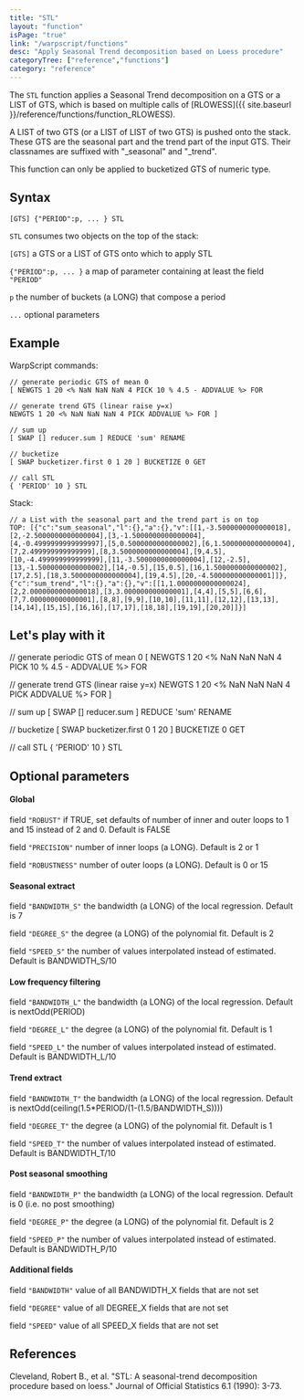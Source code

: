 ```yaml
---
title: "STL"
layout: "function"
isPage: "true"
link: "/warpscript/functions"
desc: "Apply Seasonal Trend decomposition based on Loess procedure"
categoryTree: ["reference","functions"]
category: "reference"
---
```

 

The `STL` function applies a Seasonal Trend decomposition on a GTS or a LIST of GTS, which is based on multiple calls of [RLOWESS]({{ site.baseurl }}/reference/functions/function_RLOWESS).

A LIST of two GTS (or a LIST of LIST of two GTS) is pushed onto the stack. These GTS are the seasonal part and the trend part of the input GTS. Their classnames are suffixed with "_seasonal" and "_trend".

This function can only be applied to bucketized GTS of numeric type.

## Syntax ##

```
[GTS] {"PERIOD":p, ... } STL
```

`STL` consumes two objects on the top of the stack:

`[GTS]` a GTS or a LIST of GTS onto which to apply STL

`{"PERIOD":p, ... }` a map of parameter containing at least the field `"PERIOD"`

`p` the number of buckets (a LONG) that compose a period

`...` optional parameters

## Example ##

WarpScript commands:

    // generate periodic GTS of mean 0
    [ NEWGTS 1 20 <% NaN NaN NaN 4 PICK 10 % 4.5 - ADDVALUE %> FOR

    // generate trend GTS (linear raise y=x)
    NEWGTS 1 20 <% NaN NaN NaN 4 PICK ADDVALUE %> FOR ]

    // sum up
    [ SWAP [] reducer.sum ] REDUCE 'sum' RENAME

    // bucketize
    [ SWAP bucketizer.first 0 1 20 ] BUCKETIZE 0 GET

    // call STL
    { 'PERIOD' 10 } STL
    
Stack: 

    // a List with the seasonal part and the trend part is on top
    TOP: [{"c":"sum_seasonal","l":{},"a":{},"v":[[1,-3.5000000000000018],[2,-2.5000000000000004],[3,-1.5000000000000004],[4,-0.4999999999999997],[5,0.5000000000000002],[6,1.5000000000000004],[7,2.499999999999999],[8,3.5000000000000004],[9,4.5],[10,-4.499999999999999],[11,-3.5000000000000004],[12,-2.5],[13,-1.5000000000000002],[14,-0.5],[15,0.5],[16,1.5000000000000002],[17,2.5],[18,3.5000000000000004],[19,4.5],[20,-4.500000000000001]]},
    {"c":"sum_trend","l":{},"a":{},"v":[[1,1.0000000000000024],[2,2.0000000000000018],[3,3.000000000000001],[4,4],[5,5],[6,6],[7,7.000000000000001],[8,8],[9,9],[10,10],[11,11],[12,12],[13,13],[14,14],[15,15],[16,16],[17,17],[18,18],[19,19],[20,20]]}]


## Let's play with it ##

<warp10-warpscript-widget>// generate periodic GTS of mean 0
[ NEWGTS 1 20 <% NaN NaN NaN 4 PICK 10 % 4.5 - ADDVALUE %> FOR

// generate trend GTS (linear raise y=x)
NEWGTS 1 20 <% NaN NaN NaN 4 PICK ADDVALUE %> FOR ]

// sum up
[ SWAP [] reducer.sum ] REDUCE 'sum' RENAME

// bucketize
[ SWAP bucketizer.first 0 1 20 ] BUCKETIZE 0 GET

// call STL
{ 'PERIOD' 10 } STL
</warp10-warpscript-widget>

## Optional parameters

#### Global

field `"ROBUST"` if TRUE, set defaults of number of inner and outer loops to 1 and 15 instead of 2 and 0. Default is FALSE

field `"PRECISION"` number of inner loops (a LONG). Default is 2 or 1

field `"ROBUSTNESS"` number of outer loops (a LONG). Default is 0 or 15

#### Seasonal extract

field `"BANDWIDTH_S"` the bandwidth (a LONG) of the local regression. Default is 7

field `"DEGREE_S"` the degree (a LONG) of the polynomial fit. Default is 2

field `"SPEED_S"` the number of values interpolated instead of estimated. Default is BANDWIDTH_S/10

#### Low frequency filtering

field `"BANDWIDTH_L"` the bandwidth (a LONG) of the local regression. Default is nextOdd(PERIOD)

field `"DEGREE_L"` the degree (a LONG) of the polynomial fit. Default is 1

field `"SPEED_L"` the number of values interpolated instead of estimated. Default is BANDWIDTH_L/10

#### Trend extract

field `"BANDWIDTH_T"` the bandwidth (a LONG) of the local regression. Default is nextOdd(ceiling(1.5*PERIOD/(1-(1.5/BANDWIDTH_S))))

field `"DEGREE_T"` the degree (a LONG) of the polynomial fit. Default is 1

field `"SPEED_T"` the number of values interpolated instead of estimated. Default is BANDWIDTH_T/10

#### Post seasonal smoothing

field `"BANDWIDTH_P"` the bandwidth (a LONG) of the local regression. Default is 0 (i.e. no post smoothing)

field `"DEGREE_P"` the degree (a LONG) of the polynomial fit. Default is 2

field `"SPEED_P"` the number of values interpolated instead of estimated. Default is BANDWIDTH_P/10

#### Additional fields

field `"BANDWIDTH"` value of all BANDWIDTH_X fields that are not set

field `"DEGREE"` value of all DEGREE_X fields that are not set

field `"SPEED"` value of all SPEED_X fields that are not set

## References ##

Cleveland, Robert B., et al. "STL: A seasonal-trend decomposition procedure based on loess." Journal of Official Statistics 6.1 (1990): 3-73.
